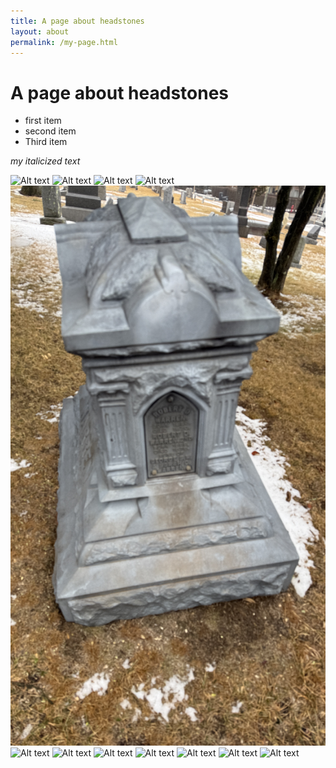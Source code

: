 ```yaml
---
title: A page about headstones
layout: about
permalink: /my-page.html
---
```


# A page about headstones

- first item
- second item
- Third item

*my italicized text*

![Alt text](https://github.com/Git-Gabe-Hub/demo-dead-project/blob/main/objects/IMG_6390.JPG?raw=true)
![Alt text](https://github.com/Git-Gabe-Hub/demo-dead-project/blob/main/objects/IMG_6391.JPG?raw=true)
![Alt text](https://github.com/Git-Gabe-Hub/demo-dead-project/blob/main/objects/IMG_6393.JPG?raw=true)
![Alt text](https://github.com/Git-Gabe-Hub/demo-dead-project/blob/main/objects/IMG_6394.JPG?raw=true)
![Alt text](https://github.com/Git-Gabe-Hub/demo-dead-project/blob/main/objects/IMG_6395.JPG?raw=true)
![Alt text](https://github.com/Git-Gabe-Hub/demo-dead-project/blob/main/objects/IMG_6396.JPG?raw=true)
![Alt text](https://github.com/Git-Gabe-Hub/demo-dead-project/blob/main/IMG_6397.JPG?raw=true)
![Alt text](https://github.com/Git-Gabe-Hub/demo-dead-project/blob/main/IMG_6400.JPG?raw=true)
![Alt text](https://github.com/Git-Gabe-Hub/demo-dead-project/blob/main/IMG_6401.JPG?raw=true)
![Alt text](https://github.com/Git-Gabe-Hub/demo-dead-project/blob/main/IMG_6405.JPG?raw=true)
![Alt text](https://github.com/Git-Gabe-Hub/demo-dead-project/blob/main/IMG_6416.JPG?raw=true)
![Alt text](https://github.com/Git-Gabe-Hub/demo-dead-project/blob/main/IMG_6433.JPG?raw=true)
